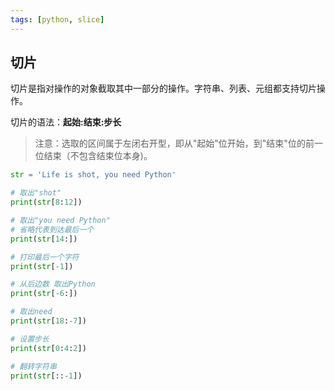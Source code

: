```yaml
---
tags: [python, slice]
---
```

## 切片

切片是指对操作的对象截取其中一部分的操作。字符串、列表、元组都支持切片操作。

切片的语法：**起始:结束:步长**

> 注意：选取的区间属于左闭右开型，即从"起始"位开始，到"结束"位的前一位结束（不包含结束位本身)。

```python
str = 'Life is shot, you need Python'

# 取出"shot"
print(str[8:12])

# 取出"you need Python"
# 省略代表到达最后一个
print(str[14:])

# 打印最后一个字符
print(str[-1])

# 从后边数 取出Python
print(str[-6:])

# 取出need
print(str[18:-7])

# 设置步长
print(str[0:4:2])

# 翻转字符串
print(str[::-1])
```
